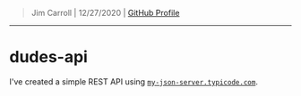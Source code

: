 > Jim Carroll |
> 12/27/2020 |
> [GitHub Profile](https://github.com/pulamusic)

---

# dudes-api

I've created a simple REST API using [`my-json-server.typicode.com`](https://my-json-server.typicode.com/).
